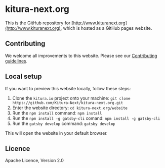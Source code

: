 # kitura-next.org
This is the GitHub repository for [http://www.kituranext.org](http://www.kituranext.org), which is hosted as a GitHub pages website.

## Contributing
We welcome all improvements to this website.  Please see our [Contributing guidelines](CONTRIBUTING.md).


## Local setup
If you want to preview this website locally, follow these steps:

1. Clone the `kitura.io` project onto your machine:
`git clone https://github.com/Kitura-Next/kitura-next.org.git`
2. Enter the website directory:
`cd kitura-next.org/website`
3. Run the `npm install` command:
`npm install`
4. Run the `npm install -g gatsby-cli` comand:
`npm install -g gatsby-cli`
5. Run the `gatsby develop` command:
`gatsby develop`

This will open the website in your default browser.

## Licence
Apache Licence, Version 2.0

